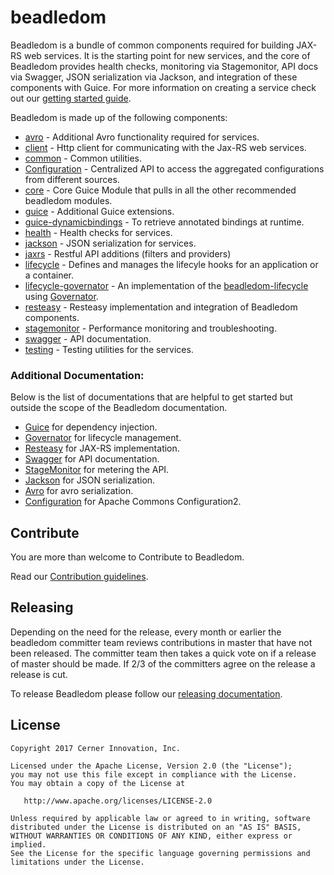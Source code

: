# beadledom

Beadledom is a bundle of common components required for building JAX-RS web services. It is the starting point
for new services, and the core of Beadledom provides health checks, monitoring via Stagemonitor,
API docs via Swagger, JSON serialization via Jackson, and integration of these components with
Guice. For more information on creating a service check out our [getting started guide](http://cerner.github.io/beadledom/manual/getting_started.html).

Beadledom is made up of the following components:

* [avro](avro#beadledom-avro) - Additional Avro functionality required for services.
* [client](client#beadledom-client) - Http client for communicating with the Jax-RS web services.
* [common](common#beadledom-common) - Common utilities.
* [Configuration](configuration#beadledom-configuration) - Centralized API to access the aggregated configurations from different sources.
* [core](core#beadledom-core) - Core Guice Module that pulls in all the other recommended beadledom modules.
* [guice](guice#beadledom-guice) - Additional Guice extensions.
* [guice-dynamicbindings](guice-dynamicbindings#beadledom-guice-dynamicbindings) - To retrieve annotated bindings at runtime.
* [health](health#beadledom-health) - Health checks for services.
* [jackson](jackson#beadledom-jackson) - JSON serialization for services.
* [jaxrs](jaxrs#beadledom-jaxrs) - Restful API additions (filters and providers)
* [lifecycle](lifecycle#beadledom-lifecycle) - Defines and manages the lifecyle hooks for an application or a container.
* [lifecycle-governator](lifecycle-governator#beadledom-lifecycle-governator) - An implementation of the [beadledom-lifecycle](lifecycle#beadledom-lifecycle) using [Governator](https://github.com/Netflix/governator).
* [resteasy](resteasy#beadledom-resteasy) - Resteasy implementation and integration of Beadledom components.
* [stagemonitor](stagemonitor#beadledom-stagemonitor) - Performance monitoring and troubleshooting.
* [swagger](swagger#beadledom-swagger) - API documentation.
* [testing](testing#beadledom-testing) - Testing utilities for the services.

### Additional Documentation:
Below is the list of documentations that are helpful to get started but outside the scope of the Beadledom documentation.

* [Guice](https://github.com/google/guice/wiki/GettingStarted) for dependency injection.
* [Governator](https://github.com/Netflix/governator) for lifecycle management.
* [Resteasy](http://docs.jboss.org/resteasy/docs/3.0.13.Final/userguide/html/index.html) for JAX-RS implementation.
* [Swagger](http://swagger.io/getting-started/) for API documentation.
* [StageMonitor](https://github.com/stagemonitor/stagemonitor/wiki/Installation) for metering the API.
* [Jackson](http://wiki.fasterxml.com/JacksonDocumentation) for JSON serialization.
* [Avro](http://avro.apache.org/docs/1.7.7/) for avro serialization.
* [Configuration](https://commons.apache.org/proper/commons-configuration/userguide/quick_start.html) for Apache Commons Configuration2. 

## Contribute

You are more than welcome to Contribute to Beadledom.

Read our [Contribution guidelines][contibuting_guidelines].

## Releasing

Depending on the need for the release, every month or earlier the beadledom committer team reviews contributions in master that have not been released. The committer team then takes a quick vote on if a release of master should be made. If 2/3 of the committers agree on the release a release is cut.

To release Beadledom please follow our [releasing documentation][releasing_guidelines]. 

[contibuting_guidelines]: CONTRIBUTING.md#contributing
[releasing_guidelines]: RELEASING.md#releasing-beadledom

## License

```
Copyright 2017 Cerner Innovation, Inc.

Licensed under the Apache License, Version 2.0 (the "License");
you may not use this file except in compliance with the License.
You may obtain a copy of the License at

   http://www.apache.org/licenses/LICENSE-2.0

Unless required by applicable law or agreed to in writing, software
distributed under the License is distributed on an "AS IS" BASIS,
WITHOUT WARRANTIES OR CONDITIONS OF ANY KIND, either express or implied.
See the License for the specific language governing permissions and
limitations under the License.
```